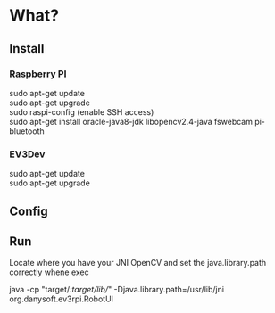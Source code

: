 # What?


## Install

### Raspberry PI
sudo apt-get update  
sudo apt-get upgrade  
sudo raspi-config (enable SSH access)  
sudo apt-get install oracle-java8-jdk libopencv2.4-java fswebcam pi-bluetooth  

### EV3Dev
sudo apt-get update  
sudo apt-get upgrade  

## Config

## Run
Locate where you have your JNI OpenCV and set the java.library.path correctly whene exec

java -cp "target/*:target/lib/*" -Djava.library.path=/usr/lib/jni org.danysoft.ev3rpi.RobotUI

